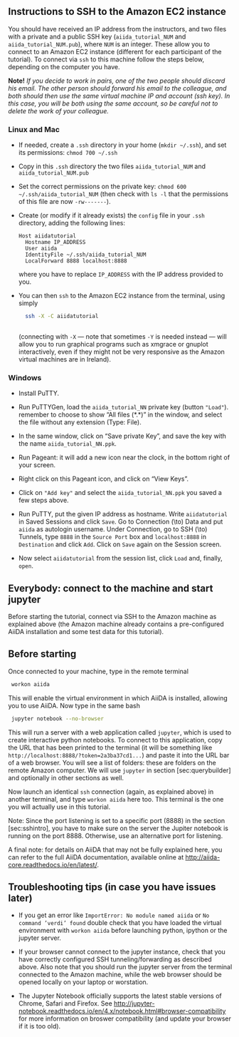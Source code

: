 Instructions to SSH to the Amazon EC2 instance
----------------------------------------------

You should have received an IP address from the instructors, and two files with a private and a public SSH key (`aiida_tutorial_NUM` and `aiida_tutorial_NUM.pub`), where `NUM` is an integer. These allow you to connect to an Amazon EC2 instance (different for each participant of the tutorial). To connect via `ssh` to this machine follow the steps below, depending on the computer you have.

**Note!** *If you decide to work in pairs, one of the two people should discard his email. The other person should forward his email to the colleague, and both should then use the same virtual machine IP and account (ssh key). In this case, you will be both using the same account, so be careful not to delete the work of your colleague.*

### Linux and Mac

-   If needed, create a `.ssh` directory in your home (`mkdir ~/.ssh`), and set its permissions:
    `chmod 700 ~/.ssh`

-   Copy in this `.ssh` directory the two files `aiida_tutorial_NUM` and
    `aiida_tutorial_NUM.pub`

-   Set the correct permissions on the private key:
    `chmod 600 ~/.ssh/aiida_tutorial_NUM` (then check with `ls -l` that the permissions of this file are now `-rw-------`).

-   Create (or modify if it already exists) the `config` file in your `.ssh` directory, adding the following lines:

    ```console
    Host aiidatutorial
      Hostname IP_ADDRESS
      User aiida
      IdentityFile ~/.ssh/aiida_tutorial_NUM
      LocalForward 8888 localhost:8888
    ```

    where you have to replace `IP_ADDRESS` with the IP address provided to you.

-   You can then `ssh` to the Amazon EC2 instance from the terminal, using simply

    ``` bash
      ssh -X -C aiidatutorial
     
    ```

    (connecting with `-X` — note that sometimes `-Y` is needed instead — will allow you to run graphical programs such as xmgrace or gnuplot interactively, even if they might not be very responsive as the Amazon virtual machines are in Ireland).

### Windows

-   Install PuTTY.

-   Run PuTTYGen, load the `aiida_tutorial_NN` private key (button `"Load"`). remember to choose to show “All files (\*.\*)” in the window, and select the file without any extension (Type: File).

-   In the same window, click on “Save private Key”, and save the key with the name
    `aiida_tutorial_NN.ppk`.

-   Run Pageant: it will add a new icon near the clock, in the bottom right of your screen.

-   Right click on this Pageant icon, and click on “View Keys”.

-   Click on `"Add key"` and select the `aiida_tutorial_NN.ppk` you saved a few steps above.

-   Run PuTTY, put the given IP address as hostname. Write `aiidatutorial` in Saved Sessions and click `Save`. Go to Connection \(\to\) Data and put `aiida` as autologin username. Under Connection, go to SSH \(\to\) Tunnels, type `8888` in the `Source Port` box and `localhost:8888` in `Destination` and click `Add`. Click on `Save` again on the Session screen.

-   Now select `aiidatutorial` from the session list, click `Load` and, finally, `open`.

Everybody: connect to the machine and start jupyter
---------------------------------------------------

Before starting the tutorial, connect via SSH to the Amazon machine as explained above (the Amazon machine already contains a pre-configured AiiDA installation and some test data for this tutorial).

Before starting
---------------

Once connected to your machine, type in the remote terminal

``` bash
 workon aiida
```

This will enable the virtual environment in which AiiDA is installed, allowing you to use AiiDA. Now type in the same bash

``` bash
 jupyter notebook --no-browser
```

This will run a server with a web application called `jupyter`, which is used to create interactive python notebooks. To connect to this application, copy the URL that has been printed to the terminal (it will be something like `http://localhost:8888/?token=2a3ba37cd1...`) and paste it into the URL bar of a web browser. You will see a list of folders: these are folders on the remote Amazon computer. We will use `jupyter` in section [sec:querybuilder] and optionally in other sections as well.

Now launch an identical `ssh` connection (again, as explained above) in another terminal, and type `workon aiida` here too. This terminal is the one you will actually use in this tutorial.

Note: Since the port listening is set to a specific port (8888) in the section [sec:sshintro], you have to make sure on the server the Jupiter notebook is running on the port 8888. Otherwise, use an alternative port for listening.

A final note: for details on AiiDA that may not be fully explained here, you can refer to the full AiiDA documentation, available online at <http://aiida-core.readthedocs.io/en/latest/>.

Troubleshooting tips (in case you have issues later)
----------------------------------------------------

-   If you get an error like `ImportError: No module named aiida` or `No command ’verdi’ found` double check that you have loaded the virtual environment with `workon aiida` before launching python, ipython or the jupyter server.

-   If your browser cannot connect to the jupyter instance, check that you have correctly configured SSH tunneling/forwarding as described above. Also note that you should run the jupyter server from the terminal connected to the Amazon machine, while the web browser should be opened locally on your laptop or worstation.

-   The Jupyter Notebook officially supports the latest stable versions of Chrome, Safari and Firefox. See <http://jupyter-notebook.readthedocs.io/en/4.x/notebook.html#browser-compatibility> for more information on broswer compatibility (and update your browser if it is too old).
